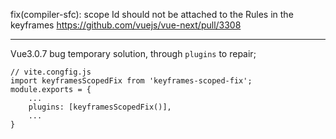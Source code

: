fix(compiler-sfc): scope Id should not be attached to the Rules in the keyframes
https://github.com/vuejs/vue-next/pull/3308

---

Vue3.0.7 bug temporary solution, through `plugins` to repair;

```
// vite.congfig.js
import keyframesScopedFix from 'keyframes-scoped-fix';
module.exports = {
    ...
    plugins: [keyframesScopedFix()],
    ...
}
```